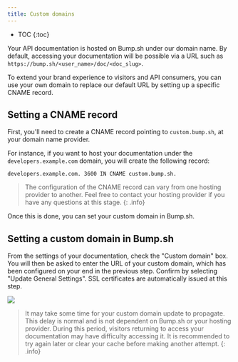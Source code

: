 ```yaml
---
title: Custom domains
---
```


- TOC
{:toc}

Your API documentation is hosted on Bump.sh under our domain name. By default, accessing your documentation will be possible via a URL such as `https://bump.sh/<user_name>/doc/<doc_slug>`.

To extend your brand experience to visitors and API consumers, you can use your own domain to replace our default URL by setting up a specific CNAME record.

## Setting a CNAME record

First, you'll need to create a CNAME record pointing to `custom.bump.sh`, at your domain name provider.

For instance, if you want to host your documentation under the `developers.example.com` domain, you will create the following record:

```undefined
developers.example.com. 3600 IN CNAME custom.bump.sh.
```

> The configuration of the CNAME record can vary from one hosting provider to another. Feel free to contact your hosting provider if you have any questions at this stage.
{: .info}

Once this is done, you can set your custom domain in Bump.sh.

## Setting a custom domain in Bump.sh

From the settings of your documentation, check the "Custom domain" box. You will then be asked to enter the URL of your custom domain, which has been configured on your end in the previous step. Confirm by selecting "Update General Settings". SSL certificates are automatically issued at this step.

![](/images/help/custom-domains.png)

> It may take some time for your custom domain update to propagate. This delay is normal and is not dependent on Bump.sh or your hosting provider.
During this period, visitors returning to access your documentation may have difficulty accessing it. It is recommended to try again later or clear your cache before making another attempt.
{: .info}
